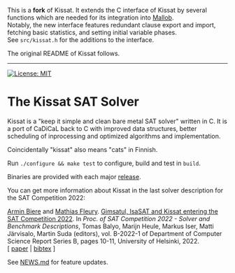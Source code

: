 
This is a **fork** of Kissat. It extends the C interface of Kissat by several functions which are needed for its integration into [Mallob](https://github.com/domschrei/mallob).  
Notably, the new interface features redundant clause export and import, fetching basic statistics, and setting initial variable phases.  
See `src/kissat.h` for the additions to the interface.

The original README of Kissat follows.

<hr/>

[![License: MIT](https://img.shields.io/badge/License-MIT-yellow.svg)](https://opensource.org/licenses/MIT)

The Kissat SAT Solver
=====================

Kissat is a "keep it simple and clean bare metal SAT solver" written in C.
It is a port of CaDiCaL back to C with improved data structures, better
scheduling of inprocessing and optimized algorithms and implementation.

Coincidentally "kissat" also means "cats" in Finnish.

Run `./configure && make test` to configure, build and test in `build`.

Binaries are provided with each major [release](https://github.com/arminbiere/kissat/releases/).

You can get more information about Kissat in the last solver description for the SAT Competition 2022:

<a href="https://cca.informatik.uni-freiburg.de/biere/index.html#publications">Armin Biere</a> and <a
href="https://cca.informatik.uni-freiburg.de/fleury/index.html#publications">Mathias Fleury</a>.
<a href="https://cca.informatik.uni-freiburg.de/papers/BiereFleury-SAT-Competition-2022-solvers.pdf">Gimsatul, IsaSAT and Kissat entering the SAT Competition 2022</a>.
In <i>Proc.&nbsp;of SAT Competition 2022 - Solver and Benchmark Descriptions</i>,
Tomas Balyo, Marijn Heule, Markus Iser, Matti J&auml;rvisalo, Martin Suda (editors),
vol.&nbsp;B-2022-1 of Department of Computer Science Report Series B,
pages 10-11,
University of Helsinki, 2022.
<br>
[ <a href="https://cca.informatik.uni-freiburg.de/papers/BiereFleury-SAT-Competition-2022-solvers.pdf">paper</a>
| <a href="https://cca.informatik.uni-freiburg.de/papers/BiereFleury-SAT-Competition-2022-solvers.bib">bibtex</a>
]

See [NEWS.md](NEWS.md) for feature updates.
